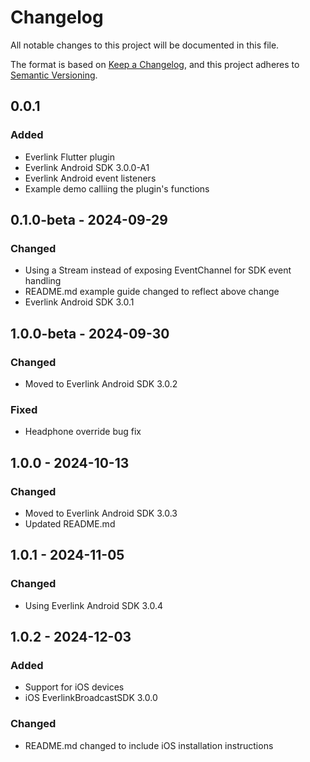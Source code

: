 # Changelog

All notable changes to this project will be documented in this file.

The format is based on [Keep a Changelog](https://keepachangelog.com/en/1.1.0/),
and this project adheres to [Semantic Versioning](https://semver.org/spec/v2.0.0.html).

## 0.0.1

### Added
- Everlink Flutter plugin
- Everlink Android SDK 3.0.0-A1
- Everlink Android event listeners 
- Example demo calliing the plugin's functions

## 0.1.0-beta - 2024-09-29

### Changed 
- Using a Stream instead of exposing EventChannel for SDK event handling
- README.md example guide changed to reflect above change
- Everlink Android SDK 3.0.1  

## 1.0.0-beta - 2024-09-30

### Changed 
- Moved to Everlink Android SDK 3.0.2 

### Fixed
- Headphone override bug fix

## 1.0.0 - 2024-10-13

### Changed 
- Moved to Everlink Android SDK 3.0.3 
- Updated README.md

## 1.0.1 - 2024-11-05

### Changed 
- Using Everlink Android SDK 3.0.4 

## 1.0.2 - 2024-12-03

### Added
- Support for iOS devices 
- iOS EverlinkBroadcastSDK 3.0.0

### Changed 
- README.md changed to include iOS installation instructions 